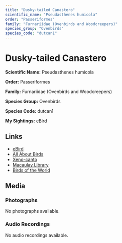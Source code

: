 ```yaml
---
title: "Dusky-tailed Canastero"
scientific_name: "Pseudasthenes humicola"
order: "Passeriformes"
family: "Furnariidae (Ovenbirds and Woodcreepers)"
species_group: "Ovenbirds"
species_code: "dutcan1"
---
```


# Dusky-tailed Canastero

**Scientific Name:** Pseudasthenes humicola

**Order:** Passeriformes

**Family:** Furnariidae (Ovenbirds and Woodcreepers)

**Species Group:** Ovenbirds

**Species Code:** dutcan1

**My Sightings:** [eBird](https://ebird.org/lifelist?r=world&time=life&spp=dutcan1)

## Links
* [eBird](https://ebird.org/species/dutcan1) 
* [All About Birds](https://www.allaboutbirds.org/guide/dutcan1) 
* [Xeno-canto](https://www.xeno-canto.org/species/dutcan1) 
* [Macaulay Library](https://search.macaulaylibrary.org/catalog?taxonCode=dutcan1&sort=rating_rank_desc)
* [Birds of the World](https://birdsoftheworld.org/bow/species/dutcan1)

## Media
### Photographs
No photographs available.

### Audio Recordings
No audio recordings available.
